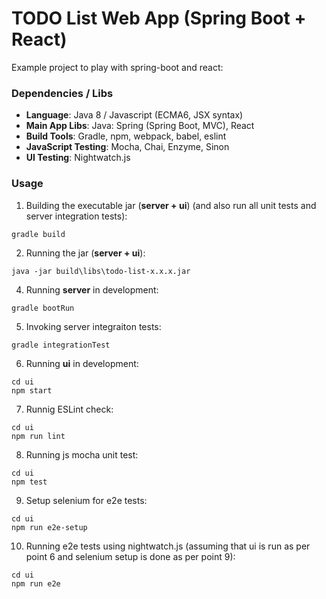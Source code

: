 TODO List Web App (Spring Boot + React)
=======================

Example project to play with spring-boot and react:

### Dependencies / Libs

* **Language**: Java 8 / Javascript (ECMA6, JSX syntax)
* **Main App Libs**: Java: Spring (Spring Boot, MVC), React
* **Build Tools**: Gradle, npm, webpack, babel, eslint
* **JavaScript Testing**: Mocha, Chai, Enzyme, Sinon
* **UI Testing**: Nightwatch.js


### Usage
1. Building the executable jar (**server + ui**) (and also run all unit tests and server integration tests):
```
gradle build
```
2. Running the jar (**server + ui**):
```
java -jar build\libs\todo-list-x.x.x.jar
```
4. Running **server** in development:
```
gradle bootRun
```
5. Invoking server integraiton tests:
```
gradle integrationTest
```
6. Running **ui** in development:
```
cd ui
npm start
```
7. Runnig ESLint check:
```
cd ui
npm run lint
```
8. Running js mocha unit test:
```
cd ui
npm test
```
9. Setup selenium for e2e tests:
```
cd ui
npm run e2e-setup
```
10. Running e2e tests using nightwatch.js (assuming that ui is run as per point 6 and selenium setup is done as per point 9):
```
cd ui
npm run e2e
```
